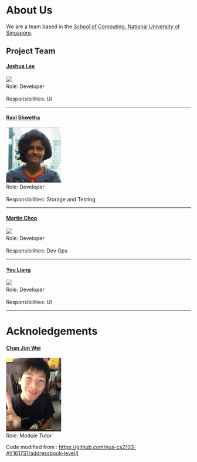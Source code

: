 # About Us

We are a team based in the [School of Computing, National University of Singapore](http://www.comp.nus.edu.sg).

## Project Team

#### [Joshua Lee](http://github.com/lejolly)
<img src="images/JoshuaLee.jpg" width="150"><br>
Role: Developer <br>  
Responsibilities: UI

-----

#### [Ravi Shwetha](http://github.com/ravishwetha) 
<img src="images/RaviShwetha.jpg" width="150"><br>
Role: Developer <br>  
Responsibilities: Storage and Testing

-----

#### [Martin Choo](http://github.com/m133225)
<img src="images/MartinChoo.jpg" width="150"><br>
Role: Developer <br>  
Responsibilities: Dev Ops

-----

#### [You Liang](http://github.com/yl-coder) 
<img src="images/YouLiang.jpg" width="150"><br>
 Role: Developer <br>  
 Responsibilities: UI
 
 -----

# Acknoledgements

#### [Chan Jun Wei](http://github.com/chanjunweimy) 
<img src="images/ChanJunWei.jpg" width="150"><br>
 Role: Module Tutor <br>  

Code modified from : https://github.com/nus-cs2103-AY1617S1/addressbook-level4
